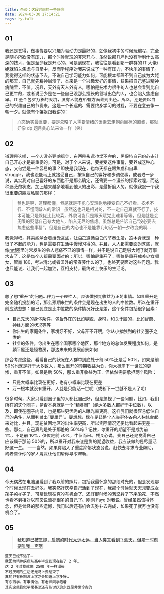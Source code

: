 ```yaml
---
title: 杂谈：这段时间的一些感想
date: 2024-03-30 17:14:21
tags: by-talk
---
```


## 01

我还是觉得，做事情要以兴趣为驱动力是最好的，就像我初中的时候玩编程，完全是随心所欲没有压力，那个时候就玩的非常开心，虽然说那几年也没有学到什么高深的技术，但是至少我是开心的。可是到现在，我往往是看到那一群群的 IT 大佬/姥就陷入焦虑与自卑中，反而学程序对我来说成了一种有压力，不快乐的事情了。我觉得这样的状态下去，不说自己学习能力如何，可能根本都等不到自己成为大姥的那天，自己就先精神崩溃了，本来是一个兴趣爱好的事情，结果把自己整进精神病院里，不值。况且，天外有天人外有人，哪怕是技术力很牛的人也总会看到比自己更牛的，或者说至少是在一些自己没那么擅长的领域出色的人，也会陷入焦虑自卑。IT 是个包罗万象的天坑，没有人能在所有方面做到出色。所以，还是要以自己的兴趣自己的节奏来，这是一个长远的、需要终身学习的过程，不要在意去争一朝一夕。就像有个姐姐跟我讲的：

> 心态确实最重要，要是忽略了人需要情绪的因素去走朝向目标的直线，那就好像 dp 题用贪心法来做一样（笑）

## 02

道理是这样，一个人没必要啥都会，东西是永远也学不完的，要保持自己的心态让自己开心才是最重要的。可是，对于个人来说，要接受这件事情，要养成这种心态，又何尝是一件容易的事？即使是我现在，也每天都在跟焦虑和自卑 struggle，我也没能马上就接受自己，按照自己的喜好和步调做事，或者进一步说，其实我对自己喜好的东西也不是那么确定，还需要一个漫长的探索过程，而这种迷茫的状态，加上越来越多地看到他人的出彩，是最折磨人的。就像我跟一个我很重要的朋友私聊的那样：

> 我也是啊，道理都懂，但是就是不能心安理得地接受自己不好看、技术不行、不懂同龄人的常识，虽然这也只是相对的，不一定自己真就不行了，技术可能只是跟佬比比较菜，外貌可能只是跟天赋党比难看等等，但是就是会无限的贬低自己夸大他人，陷入无尽的焦虑。虽然总是告诉自己“没必要去焦虑这些事情”，但是自己的内心也不是能靠几句话一朝一夕改变的啊...

我觉得吧，其实能学会着接受这些，让自己遵循自己的节奏生活，这本身就是一种很了不起的能力，也是需要在生活中慢慢习得的。并且，人人都需要面对这些，就像[mtf](https://mtf.wiki/zh-cn/docs/)圈里时常发生的令人悲痛不已的事情一样，并不是说自己足够大姥了就万事大吉了，这是每个人都需要面对的；所以，哪怕是重开了，哪怕是重开成美少女顺女，智商 180，考进清北或者国外的常春藤什么的了，也终究要面对这些问题。我也只能说，让我们一起加油，互相支持，最终过上快乐的生活吧。

## 03

想了想“重开”的问题...作为一个理性人，应该做预期收益为正的事情。如果重开是完全随机投胎的话，那么预期来世的条件会是现在出生的人的中位数。所以在重开前应该想想：自己到底是比中位数的条件情况好还是差，这个条件包括很多因素：

- 自己先天的身体条件，包括外在的比如容貌、身材，和关于脑的，比如智商、神经方面的状况等等
- 你出生的家庭条件，家境好不好，父母开不开明，你从小接触到的社交圈子之类的
- 社会的条件，你出生在哪个国家哪个地区，那个地方的总体发展程度如何，是躺平屋还是怪物房，那边未来的发展前景如何

综合考虑这些，看看自己的状况在人群中到底处于前 50%还是后 50%。如果是前 50%也就是好于大多数人，那么重开的预期收益为负，你大概率下一世过的更惨，重开不值。如果是后 50%，那么重开收益为正，但依然需要承担两个风险：

- 只是大概率比现在更好，也有小概率比现在更差
- 万一根本就没有重开，人就是只能活一世呢（或者下一世就不是人了呢）

很多时候，大家只看到圈子里的人都比自己好，但是忽视了一些问题，比如，我们所在的这个圈子，是否本身就是一个“精英圈”（绝大多数人都好于中位数），以及，即使在圈子内部，也是那些更优秀的人曝光率更高。这样我们就很容易低估自己的条件，从而判断出“要重开”。要想想，现在是跟整个人类群体各色人种综合起来对比，并且，现在贫困地区的出生率更高，所以实际情况还要比看起来更差一些。那么，自己真的是处于那差的 50%吗？记住，你重开的期望不是成为前 1%，不是前 10%，仅仅是前 50%，中间而已。凭良心说，我自己还是觉得自己应该属于那前 50%的，所以重开对我来说是负的期望收益，我应该做的是尽量活好这一生。
——当然，如果你陷入了重度抑郁状态另说，赶快去寻求专业帮助，或者告诉你的家人朋友让他们帮你寻求帮助。

## 04

今天偶然在电脑里看到了我以前的照片，包括我最怀念的那段时光的，但是发现那个时候比现在丑好多。我突然好庆幸自己活到了现在，我那个时候就天天想变成女孩子的样子了，可是我现在真的有机会了。还好那时候的我坚持了下来没死，不然也看不到相对以前来说漂亮很多的自己了。刚刚 Faye 对我说，曾经虽然值得怀念，但是曾经的那些遗憾，我们以后还有机会去弥补去完成，如果死了就再也没有机会了。

## 05

> [我知道已被忘却，启航的时代太远太远，当人类又看到了蓝天，但那一时刻要叫我一声啊](https://www.bilibili.com/video/BV1sC411V7vV)

```Florent
蓝天已经不远了…
我因为精神疾病从高中毕业到现在拖了 2 年…
这 2 年对我就像 2500 年一样漫长
不过灰暗的生活还是马上要结束了
真的只有长期没上学才会知道上学多好…
有东西学，有事情做，有老师同学陪着
其实这些看似平常甚至还有些讨厌的东西是非常珍贵的
```
